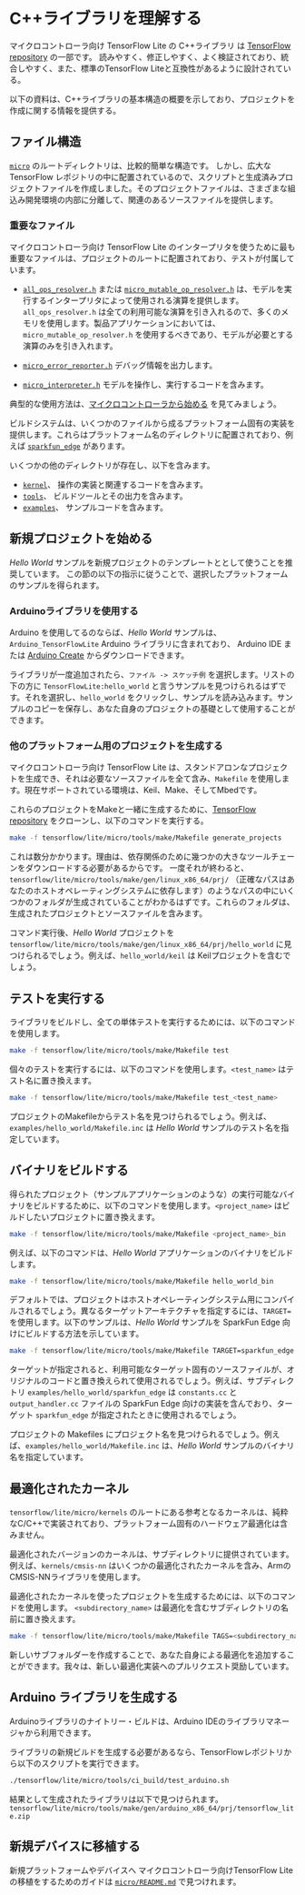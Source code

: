 # C++ライブラリを理解する

マイクロコントローラ向け TensorFlow Lite の C++ライブラリ は
[TensorFlow repository](https://github.com/tensorflow/tensorflow/tree/master/tensorflow/lite/experimental/micro)
の一部です。
読みやすく、修正しやすく、よく検証されており、統合しやすく、また、標準のTensorFlow Liteと互換性があるように設計されている。

以下の資料は、C++ライブラリの基本構造の概要を示しており、プロジェクトを作成に関する情報を提供する。

## ファイル構造

[`micro`](https://github.com/tensorflow/tensorflow/tree/master/tensorflow/lite/experimental/micro)
のルートディレクトリは、比較的簡単な構造です。
しかし、広大な TensorFlow レポジトリの中に配置されているので、スクリプトと生成済みプロジェクトファイルを作成しました。そのプロジェクトファイルは、さまざまな組込み開発環境の内部に分離して、関連のあるソースファイルを提供します。

### 重要なファイル

マイクロコントローラ向け TensorFlow Lite のインタープリタを使うために最も重要なファイルは、プロジェクトのルートに配置されており、テストが付属しています。

-   [`all_ops_resolver.h`](https://github.com/tensorflow/tensorflow/blob/master/tensorflow/lite/micro/kernels/all_ops_resolver.h)
    または
    [`micro_mutable_op_resolver.h`](https://github.com/tensorflow/tensorflow/blob/master/tensorflow/lite/micro/micro_mutable_op_resolver.h)
    は、モデルを実行するインタープリタによって使用される演算を提供します。
    `all_ops_resolver.h` は全ての利用可能な演算を引き入れるので、多くのメモリを使用します。製品アプリケーションにおいては、`micro_mutable_op_resolver.h` を使用するべきであり、モデルが必要とする演算のみを引き入れます。

-   [`micro_error_reporter.h`](https://github.com/tensorflow/tensorflow/blob/master/tensorflow/lite/micro/micro_error_reporter.h)
    デバッグ情報を出力します。

-   [`micro_interpreter.h`](https://github.com/tensorflow/tensorflow/blob/master/tensorflow/lite/micro/micro_interpreter.h)
    モデルを操作し、実行するコードを含みます。

典型的な使用方法は、[マイクロコントローラから始める](get_started.md) を見てみましょう。

ビルドシステムは、いくつかのファイルから成るプラットフォーム固有の実装を提供します。これらはプラットフォーム名のディレクトリに配置されており、例えば
[`sparkfun_edge`](https://github.com/tensorflow/tensorflow/tree/master/tensorflow/lite/micro/sparkfun_edge) があります。

いくつかの他のディレクトリが存在し、以下を含みます。

-   [`kernel`](https://github.com/tensorflow/tensorflow/tree/master/tensorflow/lite/micro/kernels)、
    操作の実装と関連するコードを含みます。
-   [`tools`](https://github.com/tensorflow/tensorflow/tree/master/tensorflow/lite/micro/tools)、
    ビルドツールとその出力を含みます。
-   [`examples`](https://github.com/tensorflow/tensorflow/tree/master/tensorflow/lite/micro/examples)、
    サンプルコードを含みます。

## 新規プロジェクトを始める

*Hello World* サンプルを新規プロジェクトのテンプレートととして使うことを推奨しています。
この節の以下の指示に従うことで、選択したプラットフォームのサンプルを得られます。

### Arduinoライブラリを使用する

Arduino を使用してるのならば、*Hello World* サンプルは、`Arduino_TensorFlowLite` Arduino ライブラリに含まれており、
Arduino IDE または [Arduino Create](https://create.arduino.cc/) からダウンロードできます。

ライブラリが一度追加されたら、`ファイル -> スケッチ例` を選択します。リストの下の方に `TensorFlowLite:hello_world` と言うサンプルを見つけられるはずです。それを選択し、`hello_world` をクリックし、サンプルを読み込みます。サンプルのコピーを保存し、あなた自身のプロジェクトの基礎として使用することができます。

### 他のプラットフォーム用のプロジェクトを生成する

マイクロコントローラ向け TensorFlow Lite は、スタンドアロンなプロジェクトを生成でき、それは必要なソースファイルを全て含み、`Makefile` を使用します。現在サポートされている環境は、Keil、Make、そしてMbedです。

これらのプロジェクトをMakeと一緒に生成するために、[TensorFlow repository](http://github.com/tensorflow/tensorflow) をクローンし、以下のコマンドを実行する。

```bash
make -f tensorflow/lite/micro/tools/make/Makefile generate_projects
```

これは数分かかります。理由は、依存関係のために幾つかの大きなツールチェーンをダウンロードする必要があるからです。
一度それが終わると、`tensorflow/lite/micro/tools/make/gen/linux_x86_64/prj/` （正確なパスはあなたのホストオペレーティングシステムに依存します）のようなパスの中にいくつかのフォルダが生成されていることがわかるはずです。これらのフォルダは、生成されたプロジェクトとソースファイルを含みます。

コマンド実行後、*Hello World* プロジェクトを `tensorflow/lite/micro/tools/make/gen/linux_x86_64/prj/hello_world` に見つけられるでしょう。例えば、`hello_world/keil` は Keilプロジェクトを含むでしょう。

## テストを実行する

ライブラリをビルドし、全ての単体テストを実行するためには、以下のコマンドを使用します。

```bash
make -f tensorflow/lite/micro/tools/make/Makefile test
```

個々のテストを実行するには、以下のコマンドを使用します。`<test_name>` はテスト名に置き換えます。

```bash
make -f tensorflow/lite/micro/tools/make/Makefile test_<test_name>
```

プロジェクトのMakefileからテスト名を見つけられるでしょう。例えば、`examples/hello_world/Makefile.inc` は *Hello World*  サンプルのテスト名を指定しています。

## バイナリをビルドする

得られたプロジェクト（サンプルアプリケーションのような）の実行可能なバイナリをビルドするために、以下のコマンドを使用します。`<project_name>` はビルドしたいプロジェクトに置き換えます。

```bash
make -f tensorflow/lite/micro/tools/make/Makefile <project_name>_bin
```

例えば、以下のコマンドは、*Hello World* アプリケーションのバイナリをビルドします。

```bash
make -f tensorflow/lite/micro/tools/make/Makefile hello_world_bin
```

デフォルトでは、プロジェクトはホストオペレーティングシステム用にコンパイルされるでしょう。異なるターゲットアーキテクチャを指定するには、`TARGET=` を使用します。以下のサンプルは、*Hello World* サンプルを SparkFun Edge 向けにビルドする方法を示しています。

```bash
make -f tensorflow/lite/micro/tools/make/Makefile TARGET=sparkfun_edge hello_world_bin
```

ターゲットが指定されると、利用可能なターゲット固有のソースファイルが、オリジナルのコードと置き換えられて使用されるでしょう。例えば、サブディレクトリ `examples/hello_world/sparkfun_edge` は `constants.cc` と `output_handler.cc` ファイルの SparkFun Edge 向けの実装を含んでおり、ターゲット `sparkfun_edge` が指定されたときに使用されるでしょう。

プロジェクトの Makefiles にプロジェクト名を見つけられるでしょう。例えば、`examples/hello_world/Makefile.inc`
は、*Hello World*  サンプルのバイナリ名を指定しています。

## 最適化されたカーネル

`tensorflow/lite/micro/kernels` のルートにある参考となるカーネルは、純粋なC/C++で実装されており、プラットフォーム固有のハードウェア最適化は含みません。

最適化されたバージョンのカーネルは、サブディレクトリに提供されています。例えば、`kernels/cmsis-nn` はいくつかの最適化されたカーネルを含み、ArmのCMSIS-NNライブラリを使用します。

最適化されたカーネルを使ったプロジェクトを生成するためには、以下のコマンドを使用します。
`<subdirectory_name>`  は最適化を含むサブディレクトリの名前に置き換えます。

```bash
make -f tensorflow/lite/micro/tools/make/Makefile TAGS=<subdirectory_name> generate_projects
```

新しいサブフォルダーを作成することで、あなた自身による最適化を追加することができます。我々は、新しい最適化実装へのプルリクエスト奨励しています。

## Arduino ライブラリを生成する

Arduinoライブラリのナイトリー・ビルドは、Arduino IDEのライブラリマネージャから利用できます。

ライブラリの新規ビルドを生成する必要があるなら、TensorFlowレポジトリから以下のスクリプトを実行できます。

```bash
./tensorflow/lite/micro/tools/ci_build/test_arduino.sh
```

結果として生成されたライブラリは以下で見つけられます。
`tensorflow/lite/micro/tools/make/gen/arduino_x86_64/prj/tensorflow_lite.zip`

## 新規デバイスに移植する

新規プラットフォームやデバイスへ マイクロコントローラ向けTensorFlow Lite の移植をするためのガイドは [`micro/README.md`](https://github.com/tensorflow/tensorflow/tree/master/tensorflow/lite/micro/README.md) で見つけれます。
